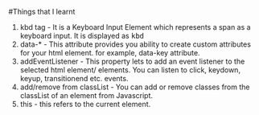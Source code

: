 #Things that I learnt

1. kbd tag - It is a Keyboard Input Element which represents a span as a keyboard input. It is displayed as <kbd>kbd</kbd>
2. data-\* - This attribute provides you ability to create custom attributes for your html element. for example, data-key attribute.
3. addEventListener - This property lets to add an event listener to the selected html element/ elements. You can listen to click, keydown, keyup, transitionend etc. events.
4. add/remove from classList - You can add or remove classes from the classList of an element from Javascript.
5. this - this refers to the current element.
